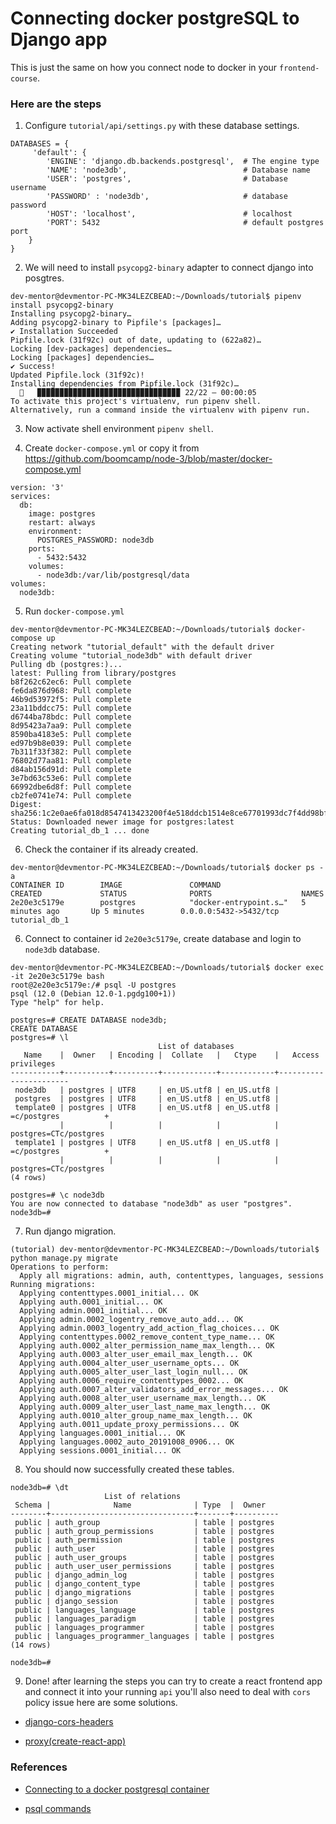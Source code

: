 # Connecting docker postgreSQL to Django app

This is just the same on how you connect node to docker in your `frontend-course`.

### Here are the steps

1. Configure `tutorial/api/settings.py` with these database settings.

```
DATABASES = {
     'default': {
        'ENGINE': 'django.db.backends.postgresql',  # The engine type
        'NAME': 'node3db',                          # Database name
        'USER': 'postgres',                         # Database username
        'PASSWORD' : 'node3db',                     # database password
        'HOST': 'localhost',                        # localhost
        'PORT': 5432                                # default postgres port
    }
}

```

2. We will need to install `psycopg2-binary` adapter to connect django into posgtres.

```
dev-mentor@devmentor-PC-MK34LEZCBEAD:~/Downloads/tutorial$ pipenv install psycopg2-binary
Installing psycopg2-binary…
Adding psycopg2-binary to Pipfile's [packages]…
✔ Installation Succeeded 
Pipfile.lock (31f92c) out of date, updating to (622a82)…
Locking [dev-packages] dependencies…
Locking [packages] dependencies…
✔ Success! 
Updated Pipfile.lock (31f92c)!
Installing dependencies from Pipfile.lock (31f92c)…
  🐍   ▉▉▉▉▉▉▉▉▉▉▉▉▉▉▉▉▉▉▉▉▉▉▉▉▉▉▉▉▉▉▉▉ 22/22 — 00:00:05
To activate this project's virtualenv, run pipenv shell.
Alternatively, run a command inside the virtualenv with pipenv run.

```

3. Now activate shell environment `pipenv shell`.


4. Create `docker-compose.yml` or copy it from https://github.com/boomcamp/node-3/blob/master/docker-compose.yml

```
version: '3'
services:
  db:
    image: postgres
    restart: always
    environment:
      POSTGRES_PASSWORD: node3db
    ports:
      - 5432:5432
    volumes:
      - node3db:/var/lib/postgresql/data
volumes:
  node3db:
```

5. Run `docker-compose.yml`

```
dev-mentor@devmentor-PC-MK34LEZCBEAD:~/Downloads/tutorial$ docker-compose up
Creating network "tutorial_default" with the default driver
Creating volume "tutorial_node3db" with default driver
Pulling db (postgres:)...
latest: Pulling from library/postgres
b8f262c62ec6: Pull complete
fe6da876d968: Pull complete
46b9d53972f5: Pull complete
23a11bddcc75: Pull complete
d6744ba78bdc: Pull complete
8d95423a7aa9: Pull complete
8590ba4183e5: Pull complete
ed97b9b8e039: Pull complete
7b311f33f382: Pull complete
76802d77aa81: Pull complete
d84ab156d91d: Pull complete
3e7bd63c53e6: Pull complete
66992dbe6d8f: Pull complete
cb2fe0741e74: Pull complete
Digest: sha256:1c2e0ae6fa018d8547413423200f4e518ddcb1514e8ce67701993dc7f4dd98bf
Status: Downloaded newer image for postgres:latest
Creating tutorial_db_1 ... done

```

6. Check the container if its already created. 

```
dev-mentor@devmentor-PC-MK34LEZCBEAD:~/Downloads/tutorial$ docker ps -a
CONTAINER ID        IMAGE               COMMAND                  CREATED             STATUS              PORTS                    NAMES
2e20e3c5179e        postgres            "docker-entrypoint.s…"   5 minutes ago       Up 5 minutes        0.0.0.0:5432->5432/tcp   tutorial_db_1
```

6. Connect to container id `2e20e3c5179e`, create database and login to `node3db` database.

```
dev-mentor@devmentor-PC-MK34LEZCBEAD:~/Downloads/tutorial$ docker exec -it 2e20e3c5179e bash 
root@2e20e3c5179e:/# psql -U postgres
psql (12.0 (Debian 12.0-1.pgdg100+1))
Type "help" for help.

postgres=# CREATE DATABASE node3db;
CREATE DATABASE
postgres=# \l
                                 List of databases
   Name    |  Owner   | Encoding |  Collate   |   Ctype    |   Access privileges   
-----------+----------+----------+------------+------------+-----------------------
 node3db   | postgres | UTF8     | en_US.utf8 | en_US.utf8 | 
 postgres  | postgres | UTF8     | en_US.utf8 | en_US.utf8 | 
 template0 | postgres | UTF8     | en_US.utf8 | en_US.utf8 | =c/postgres          +
           |          |          |            |            | postgres=CTc/postgres
 template1 | postgres | UTF8     | en_US.utf8 | en_US.utf8 | =c/postgres          +
           |          |          |            |            | postgres=CTc/postgres
(4 rows)

postgres=# \c node3db
You are now connected to database "node3db" as user "postgres".
node3db=# 
```

7. Run django migration.

```
(tutorial) dev-mentor@devmentor-PC-MK34LEZCBEAD:~/Downloads/tutorial$ python manage.py migrate
Operations to perform:
  Apply all migrations: admin, auth, contenttypes, languages, sessions
Running migrations:
  Applying contenttypes.0001_initial... OK
  Applying auth.0001_initial... OK
  Applying admin.0001_initial... OK
  Applying admin.0002_logentry_remove_auto_add... OK
  Applying admin.0003_logentry_add_action_flag_choices... OK
  Applying contenttypes.0002_remove_content_type_name... OK
  Applying auth.0002_alter_permission_name_max_length... OK
  Applying auth.0003_alter_user_email_max_length... OK
  Applying auth.0004_alter_user_username_opts... OK
  Applying auth.0005_alter_user_last_login_null... OK
  Applying auth.0006_require_contenttypes_0002... OK
  Applying auth.0007_alter_validators_add_error_messages... OK
  Applying auth.0008_alter_user_username_max_length... OK
  Applying auth.0009_alter_user_last_name_max_length... OK
  Applying auth.0010_alter_group_name_max_length... OK
  Applying auth.0011_update_proxy_permissions... OK
  Applying languages.0001_initial... OK
  Applying languages.0002_auto_20191008_0906... OK
  Applying sessions.0001_initial... OK

```

8. You should now successfully created these tables.

```
node3db=# \dt
                     List of relations
 Schema |              Name              | Type  |  Owner   
--------+--------------------------------+-------+----------
 public | auth_group                     | table | postgres
 public | auth_group_permissions         | table | postgres
 public | auth_permission                | table | postgres
 public | auth_user                      | table | postgres
 public | auth_user_groups               | table | postgres
 public | auth_user_user_permissions     | table | postgres
 public | django_admin_log               | table | postgres
 public | django_content_type            | table | postgres
 public | django_migrations              | table | postgres
 public | django_session                 | table | postgres
 public | languages_language             | table | postgres
 public | languages_paradigm             | table | postgres
 public | languages_programmer           | table | postgres
 public | languages_programmer_languages | table | postgres
(14 rows)

node3db=# 
```

9. Done! after learning the steps you can try to create a react frontend app and connect it into your running `api` you'll also need to deal with `cors` policy issue here are some solutions.

- [django-cors-headers](https://pypi.org/project/django-cors-headers/)

- [proxy(create-react-app)](https://create-react-app.dev/docs/proxying-api-requests-in-development/)


### References

- [Connecting to a docker postgresql container](https://github.com/jinolacson/git-demonstration/blob/master/connect-docker-postgres/connect-docker-postgres.gif)

- [psql commands](http://postgresguide.com/utilities/psql.html)


